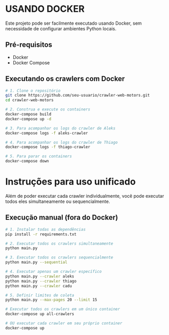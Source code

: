 # USANDO DOCKER

Este projeto pode ser facilmente executado usando Docker, sem necessidade de configurar ambientes Python locais.

## Pré-requisitos
- Docker
- Docker Compose

## Executando os crawlers com Docker

```bash
# 1. Clone o repositório
git clone https://github.com/seu-usuario/crawler-web-motors.git
cd crawler-web-motors

# 2. Construa e execute os containers
docker-compose build
docker-compose up -d

# 3. Para acompanhar os logs do crawler de Aleks
docker-compose logs -f aleks-crawler

# 4. Para acompanhar os logs do crawler de Thiago
docker-compose logs -f thiago-crawler

# 5. Para parar os containers
docker-compose down
```

# Instruções para uso unificado

Além de poder executar cada crawler individualmente, você pode executar todos eles simultaneamente ou sequencialmente.

## Execução manual (fora do Docker)

```bash
# 1. Instalar todas as dependências
pip install -r requirements.txt

# 2. Executar todos os crawlers simultaneamente
python main.py

# 3. Executar todos os crawlers sequencialmente
python main.py --sequential

# 4. Executar apenas um crawler específico
python main.py --crawler aleks
python main.py --crawler thiago
python main.py --crawler cadu

# 5. Definir limites de coleta
python main.py --max-pages 20 --limit 15

# Executar todos os crawlers em um único container
docker-compose up all-crawlers

# OU executar cada crawler em seu próprio container
docker-compose up